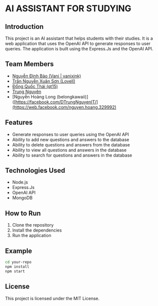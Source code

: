 # AI ASSISTANT FOR STUDYING
## Introduction
This project is an AI assistant that helps students with their studies. It is a web application that uses the OpenAI API to generate responses to user queries. The application is built using the Express.Js and the OpenAI API.

## Team Members
- [Nguyễn Đình Bảo (Vani | vanixjnk)](https://facebook.com/vanixjnk)
- [Trần Nguyễn Xuân Sơn (Lovell)](https://facebook.com/profile.php?id=100074728315651)
- [Đổng Quốc Thái (qt15)](https://facebook.com/profile.php?id=100013997764866)
- [Trung Nguyên](https://facebook.com/DTrungNguyenIT/)
- [Nguyễn Hoàng Long (belongkawaii)]([https://facebook.com/DTrungNguyenIT/](https://web.facebook.com/nguyen.hoang.329992)

## Features
- Generate responses to user queries using the OpenAI API
- Ability to add new questions and answers to the database
- Ability to delete questions and answers from the database
- Ability to view all questions and answers in the database
- Ability to search for questions and answers in the database

## Technologies Used
- Node.js
- Express.Js
- OpenAI API
- MongoDB

## How to Run
1. Clone the repository
2. Install the dependencies
3. Run the application
## Example
```bash
cd your-repo
npm install
npm start
```

## License
This project is licensed under the MIT License.
